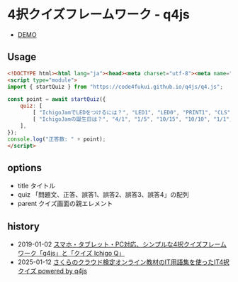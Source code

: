 # 4択クイズフレームワーク - q4js

- [DEMO](https://code4fukui.github.io/q4js/)

## Usage

```html
<!DOCTYPE html><html lang="ja"><head><meta charset="utf-8"><meta name="viewport" content="width=device-width"><link rel="icon" href="data:">
<script type="module">
import { startQuiz } from "https://code4fukui.github.io/q4js/q4.js";

const point = await startQuiz({
	quiz: [
		[ "IchigoJamでLEDをつけるには？", "LED1", "LED0", "PRINT1", "CLS", "LED" ],
		[ "IchigoJamの誕生日は？", "4/1", "1/5", "10/15", "10/10", "1/1", "12/31" ],
	],
});
console.log("正答数: " + point);
</script>
```

## options

- title タイトル
- quiz 「問題文、正答、誤答1、誤答2、誤答3、誤答4」の配列
- parent クイズ画面の親エレメント

## history

- 2019-01-02 [スマホ・タブレット・PC対応、シンプルな4択クイズフレームワーク「q4js」と「クイズ Ichigo Q」](https://fukuno.jig.jp/2355)
- 2025-01-12 [さくらのクラウド検定オンライン教材のIT用語集を使ったIT4択クイズ powered by q4js](https://fukuno.jig.jp/4554)
